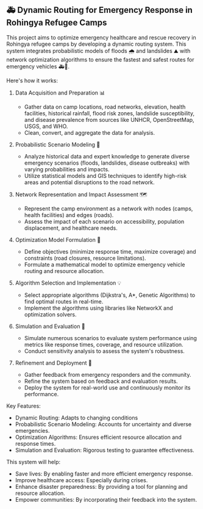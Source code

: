 🚑 Dynamic Routing for Emergency Response in Rohingya Refugee Camps
-------------------------------------------------------------------

This project aims to optimize emergency healthcare and rescue recovery in Rohingya refugee camps by developing a dynamic routing system. This system integrates probabilistic models of floods 🌧️ and landslides ⛰️ with network optimization algorithms to ensure the fastest and safest routes for emergency vehicles 🚑💨.

Here's how it works:

1.  Data Acquisition and Preparation 📊

    -   Gather data on camp locations, road networks, elevation, health facilities, historical rainfall, flood risk zones, landslide susceptibility, and disease prevalence from sources like UNHCR, OpenStreetMap, USGS, and WHO.
    -   Clean, convert, and aggregate the data for analysis.

2.  Probabilistic Scenario Modeling 🔮

    -   Analyze historical data and expert knowledge to generate diverse emergency scenarios (floods, landslides, disease outbreaks) with varying probabilities and impacts.
    -   Utilize statistical models and GIS techniques to identify high-risk areas and potential disruptions to the road network.

3.  Network Representation and Impact Assessment 🗺️

    -   Represent the camp environment as a network with nodes (camps, health facilities) and edges (roads).
    -   Assess the impact of each scenario on accessibility, population displacement, and healthcare needs.

4.  Optimization Model Formulation 🎯

    -   Define objectives (minimize response time, maximize coverage) and constraints (road closures, resource limitations).
    -   Formulate a mathematical model to optimize emergency vehicle routing and resource allocation.
5.  Algorithm Selection and Implementation 💡

    -   Select appropriate algorithms (Dijkstra's, A*, Genetic Algorithms) to find optimal routes in real-time.
    -   Implement the algorithms using libraries like NetworkX and optimization solvers.

6.  Simulation and Evaluation 🧪

    -   Simulate numerous scenarios to evaluate system performance using metrics like response times, coverage, and resource utilization.
    -   Conduct sensitivity analysis to assess the system's robustness.

7.  Refinement and Deployment 🚀

    -   Gather feedback from emergency responders and the community.
    -   Refine the system based on feedback and evaluation results.
    -   Deploy the system for real-world use and continuously monitor its performance.

Key Features:

-   Dynamic Routing: Adapts to changing conditions
-   Probabilistic Scenario Modeling: Accounts for uncertainty and diverse emergencies.
-   Optimization Algorithms: Ensures efficient resource allocation and response times.
-   Simulation and Evaluation: Rigorous testing to guarantee effectiveness.

This system will help:

-   Save lives: By enabling faster and more efficient emergency response.
-   Improve healthcare access: Especially during crises.
-   Enhance disaster preparedness: By providing a tool for planning and resource allocation.
-   Empower communities: By incorporating their feedback into the system.